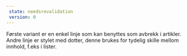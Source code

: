 ```yaml
---
 state: needsrevalidation
 version: 0
---
```

Første variant er en enkel linje som kan benyttes som avbrekk i artikler. Andre linje er stylet med dotter, denne brukes for tydelig skille mellom innhold, f.eks i lister.

